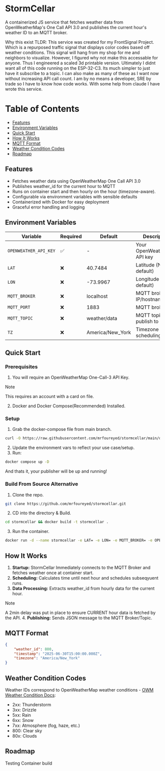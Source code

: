 # StormCellar
A containerized JS service that fetches weather data from OpenWeatherMap's One Call API 3.0 and publishes the current hour's weather ID to an MQTT broker. 

Why this exist TLDR: This service was created for my FrontSignal Project. Which is a repurposed traffic signal that displays color codes based off weather conditions. This signal will hang from my shop for me and neighbors to visualize. However, I figured why not make this accessable for anyone. Thus I engineered a scaled 3d printable version. Ultimately I didnt want all of this code running on the ESP-32-C3. Its much simpler to just have it subscribe to a topic. I can also make as many of these as I want now without increasing API call count. I am by no means a developer, SRE by trade so I have to know how code works. With some help from claude I have wrote this service.

# Table of Contents
- [Features](#features)
- [Environment Variables](#environment-variables)
- [Quick Start](#quick-start)
- [How It Works](#how-it-works)
- [MQTT Format](#mqtt-format)
- [Weather Condition Codes](#weather-condition-codes)
- [Roadmap](#roadmap)

## Features
- Fetches weather data using OpenWeatherMap One Call API 3.0
- Publishes weather_id for the current hour to MQTT
- Runs on container start and then hourly on the hour (timezone-aware).
- Configurable via environment variables with sensible defaults
- Containerized with Docker for easy deployment
- Graceful error handling and logging

## Environment Variables

| Variable | Required | Default | Description |
|----------|----------|---------|-------------|
| `OPENWEATHER_API_KEY` | ✅ | - | Your OpenWeatherMap API key |
| `LAT` | ❌ | 40.7484 | Latitude (NYC default) |
| `LON` | ❌ | -73.9967 | Longitude (NYC default) |
| `MQTT_BROKER` | ❌ | localhost | MQTT broker IP/hostname |
| `MQTT_PORT` | ❌ | 1883 | MQTT broker port |
| `MQTT_TOPIC` | ❌ | weather/data | MQTT topic to publish to |
| `TZ` | ❌ | America/New_York | Timezone for scheduling |

## Quick Start
### Prerequisites
1. You will require an OpenWeatherMap One-Call-3 API Key.
> [!NOTE]
> This requires an account with a card on file.
2. Docker and Docker Compose(Recommended) Installed.

### Setup
1. Grab the docker-compose file from main branch.
``` bash
curl -O https://raw.githubusercontent.com/mrfoureyed/stormcellar/main/docker-compose.yaml
```
2. Update the environment vars to reflect your use case/setup.
3. Run:
```bash
docker compose up -D
```
And thats it, your publisher will be up and running!

### Build From Source Alternative
1. Clone the repo.
```bash
git clone https://github.com/mrfoureyed/stormcellar.git
```
2. CD into the directory & Build.
```bash
cd stormcellar && docker build -t stormcellar .
```
3. Run the container.
```bash
docker run -d --name stormcellar -e LAT= -e LON= -e MQTT_BROKER= -e OPENWEATHER_API_KEY= stormcellar
```

## How It Works
1. **Startup:** StormCellar Immediately connects to the MQTT Broker and fetches weather once at container start.
2. **Scheduling:** Calculates time until next hour and schedules subseqyuent runs.
3. **Data Processing:** Extracts weather_id from hourly data for the current hour.
>[!NOTE]
A 2min delay was put in place to ensure CURRENT hour data is fetched by the API.
4. **Publishing:** Sends JSON message to the MQTT Broker/Topic.

## MQTT Format
```json
{
    "weather_id": 800,
    "timestamp": "2025-06-30T15:00:00.000Z",
    "timezone": "America/New_York"
}
```
## Weather Condition Codes
Weather IDs correspond to OpenWeatherMap weather conditions - [OWM Weather Condition Docs](https://openweathermap.org/weather-conditions#Weather-Condition-Codes-2):
- 2xx: Thunderstorm
- 3xx: Drizzle
- 5xx: Rain
- 6xx: Snow
- 7xx: Atmosphere (fog, haze, etc.)
- 800: Clear sky
- 80x: Clouds

## Roadmap
Testing Container build

